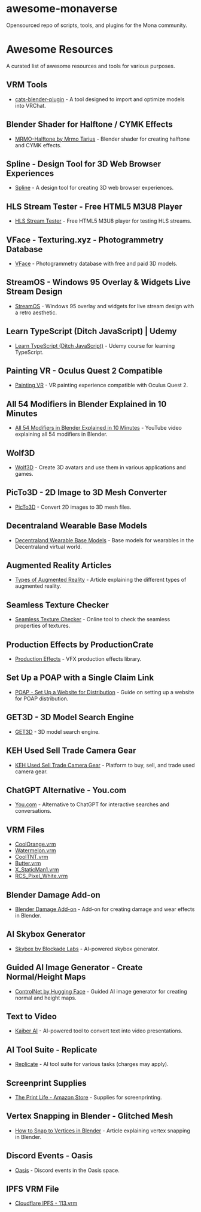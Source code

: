 # awesome-monaverse
 Opensourced repo of scripts, tools, and plugins for the Mona community.

# Awesome Resources

A curated list of awesome resources and tools for various purposes.

## VRM Tools
- [cats-blender-plugin](https://github.com/absolute-quantum/cats-blender-plugin) - A tool designed to import and optimize models into VRChat.

## Blender Shader for Halftone / CYMK Effects
- [MRMO-Halftone by Mrmo Tarius](https://github.com/Mrmo-Tarius/MRMO-Halftone) - Blender shader for creating halftone and CYMK effects.

## Spline - Design Tool for 3D Web Browser Experiences
- [Spline](https://spline.design/) - A design tool for creating 3D web browser experiences.

## HLS Stream Tester - Free HTML5 M3U8 Player
- [HLS Stream Tester](https://www.m3u8player.online/) - Free HTML5 M3U8 player for testing HLS streams.

## VFace - Texturing.xyz - Photogrammetry Database
- [VFace](https://texturing.xyz/) - Photogrammetry database with free and paid 3D models.

## StreamOS - Windows 95 Overlay & Widgets Live Stream Design
- [StreamOS](https://stream-os.com/) - Windows 95 overlay and widgets for live stream design with a retro aesthetic.

## Learn TypeScript (Ditch JavaScript) | Udemy
- [Learn TypeScript (Ditch JavaScript)](https://www.udemy.com/course/understanding-typescript/) - Udemy course for learning TypeScript.

## Painting VR - Oculus Quest 2 Compatible
- [Painting VR](https://www.oculus.com/experiences/quest/2990276244399003) - VR painting experience compatible with Oculus Quest 2.

## All 54 Modifiers in Blender Explained in 10 Minutes
- [All 54 Modifiers in Blender Explained in 10 Minutes](https://www.youtube.com/watch?v=B6wr5K-0QOY) - YouTube video explaining all 54 modifiers in Blender.

## Wolf3D
- [Wolf3D](https://wolf3d.io/) - Create 3D avatars and use them in various applications and games.

## PicTo3D - 2D Image to 3D Mesh Converter
- [PicTo3D](https://picto3d.com/) - Convert 2D images to 3D mesh files.

## Decentraland Wearable Base Models
- [Decentraland Wearable Base Models](https://drive.google.com/drive/u/0/folders/12hOVgZsLriBuutoqGkIYEByJF8bA-rAU) - Base models for wearables in the Decentraland virtual world.

## Augmented Reality Articles
- [Types of Augmented Reality](https://softtek.eu/en/tech-magazine-en/user-experience-en/what-are-the-different-types-of-augmented-reality/#:~:text=Mainly%2C%20there%20is%20a%20classification,overlay%20AR%20and%20contour%20AR) - Article explaining the different types of augmented reality.

## Seamless Texture Checker
- [Seamless Texture Checker](https://www.pycheung.com/checker/) - Online tool to check the seamless properties of textures.

## Production Effects by ProductionCrate
- [Production Effects](https://vfx.productioncrate.com/) - VFX production effects library.

## Set Up a POAP with a Single Claim Link
- [POAP - Set Up a Website for Distribution](https://poap.zendesk.com/hc/en-us/articles/9721260337293-How-Do-I-Set-Up-a-Website-for-POAP-Distribution-) - Guide on setting up a website for POAP distribution.

## GET3D - 3D Model Search Engine
- [GET3D](https://nv-tlabs.github.io/GET3D/) - 3D model search engine.

## KEH Used Sell Trade Camera Gear
- [KEH Used Sell Trade Camera Gear](https://www.keh.com/) - Platform to buy, sell, and trade used camera gear.

## ChatGPT Alternative - You.com
- [You.com](https://you.com/search?q=who+are+you&tbm=youchat&twclid=2135u9e7da09g4o9e7n8ahj9nl) - Alternative to ChatGPT for interactive searches and conversations.

## VRM Files
- [CoolOrange.vrm](https://raw.githubusercontent.com/discmage/mona/main/CoolOrange.vrm)
- [Watermelon.vrm](https://raw.githubusercontent.com/discmage/mona/main/Watermelon.vrm)
- [CoolTNT.vrm](https://raw.githubusercontent.com/discmage/mona/main/CoolTNT.vrm)
- [Butter.vrm](https://raw.githubusercontent.com/discmage/mona/main/Butter.vrm)
- [X_StaticMan1.vrm](https://raw.githubusercontent.com/neonglitch86/vrm/main/X_StaticMan1.vrm)
- [RCS_Pixel_White.vrm](https://raw.githubusercontent.com/neonglitch86/vrm/main/RCS_Pixel_White.vrm)

## Blender Damage Add-on
- [Blender Damage Add-on](https://blendermarket.com/products/ocd) - Add-on for creating damage and wear effects in Blender.

## AI Skybox Generator
- [Skybox by Blockade Labs](https://skybox.blockadelabs.com/) - AI-powered skybox generator.

## Guided AI Image Generator - Create Normal/Height Maps
- [ControlNet by Hugging Face](https://huggingface.co/spaces/hysts/ControlNet) - Guided AI image generator for creating normal and height maps.

## Text to Video
- [Kaiber AI](https://kaiber.ai/create) - AI-powered tool to convert text into video presentations.

## AI Tool Suite - Replicate
- [Replicate](https://replicate.com/) - AI tool suite for various tasks (charges may apply).

## Screenprint Supplies
- [The Print Life - Amazon Store](https://www.theprintlife.com/amazon-store/) - Supplies for screenprinting.

## Vertex Snapping in Blender - Glitched Mesh
- [How to Snap to Vertices in Blender](https://artisticrender.com/how-to-snap-to-vertices-in-blender-and-when-is-it-useful/) - Article explaining vertex snapping in Blender.

## Discord Events - Oasis
- [Oasis](https://monaverse.com/spaces/oasis?invite=T1RZd056UXhNdzp1cy8q) - Discord events in the Oasis space.

## IPFS VRM File
- [Cloudflare IPFS - 113.vrm](https://cloudflare-ipfs.com/ipfs/bafybeielrxef6cmvsq6vs2a66xxqncos5qfwe3bwna2wguibezpwfbc7ci/113.vrm)
